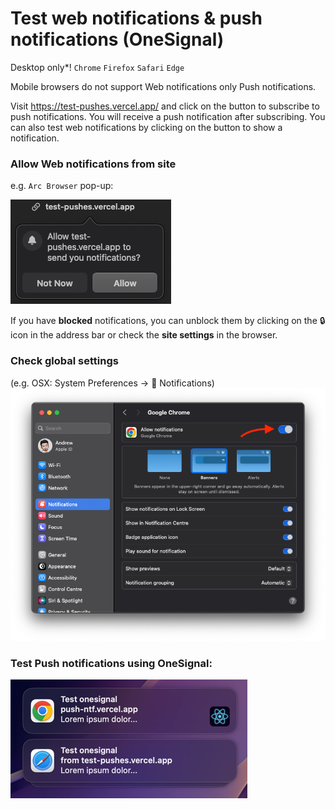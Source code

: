 # Test web notifications & push notifications (OneSignal)
Desktop only*! `Chrome` `Firefox` `Safari` `Edge`

Mobile browsers do not support Web notifications only Push notifications.

Visit https://test-pushes.vercel.app/ and click on the button to subscribe to push notifications. You will receive a push notification after subscribing. You can also test web notifications by clicking on the button to show a notification.

### Allow Web notifications from site 
e.g. `Arc Browser` pop-up:

![Allow notifications](public/request.png)

If you have **blocked** notifications, you can unblock them by clicking on the 🔒 icon in the address bar or check the **site settings** in the browser.

### Check global settings 

(e.g. OSX: System Preferences → 🔔 Notifications)
![Check system preferences](public/notifications.png)

### Test Push notifications using OneSignal:
![Test web notifications & push notifications (OneSignal)](public/onesignal.png)


